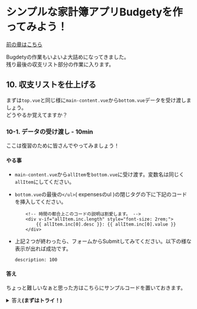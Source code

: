# シンプルな家計簿アプリBudgetyを作ってみよう！
[前の章はこちら](./page7.md)

Bugdetyの作業もいよいよ大詰めになってきました。  
残り最後の収支リスト部分の作業に入ります。

## 10. 収支リストを仕上げる
まずは`top.vue`と同じ様に`main-content.vue`から`bottom.vue`データを受け渡しましょう。  
どうやるか覚えてますか？

### 10-1. データの受け渡し - 10min
ここは復習のために皆さんでやってみましょう！

#### やる事
- `main-content.vue`から`allItem`を`bottom.vue`に受け渡す。変数名は同じく`allItem`にしてください。  
- `bottom.vue`の最後の`</ul>`( expensesのul )の閉じタグの下に下記のコードを挿入してください。
  
  ```vue
      <!-- 時間の都合上このコードの説明は割愛します。 -->
      <div v-if="allItem.inc.length" style="font-size: 2rem;">
          {{ allItem.inc[0].desc }}: {{ allItem.inc[0].value }}
      </div>
  ```

- 上記２つが終わったら、フォームからSubmitしてみてください。以下の様な表示が出れば成功です。  
  ```text
  description: 100
  ```


#### 答え
ちょっと難しいなぁと思った方はこちらにサンプルコードを置いておきます。  

<details><summary>答え<b>(まずはトライ！)</b></summary><div>

```vue
<!-- /src/components/main-content.vue -->
<template>
    <!-- 省略 -->
    <bottom :all-item="allItem" />
</template>
<!-- 省略 -->
```

```vue
<!-- /src/components/bottom.vue -->
<template>
    <section class="bottom">
        <div class="list">
            <h2 class="list__title list__title--inc">income</h2>
            <ul class="list__main">
                <list-item />
                <list-item />
            </ul>
        </div>
        <div class="list">
            <h2 class="list__title list__title--exp">expenses</h2>
            <ul class="list__main">
                <list-item />
                <list-item />
                <list-item />
                <list-item />
            </ul>
            <div v-if="allItem.inc.length" style="font-size: 1.6rem;">
                {{ allItem.inc[0].desc }}: {{ allItem.inc[0].value }}
            </div>
        </div>
    </section>
</template>

<script>
    import ListItem from './list-item.vue'
    export default {
        components: {
            ListItem
        }
    }
</script>
<!-- 省略 -->
```

[前に戻る](./page7.md)　 [次に進む](./page9.md) 
